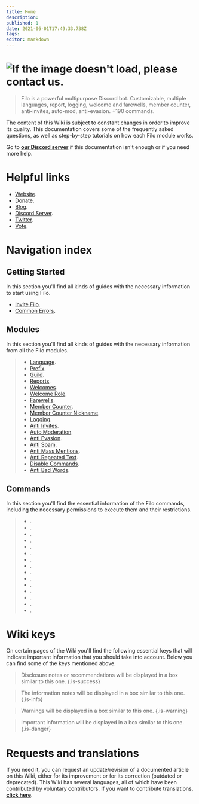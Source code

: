 ```yaml
---
title: Home
description:
published: 1
date: 2021-06-01T17:49:33.738Z
tags:
editor: markdown
---
```


# ![If the image doesn't load, please contact us.](https://raw.githubusercontent.com/filobot/docs/main/resources/welcome.png)
> Filo is a powerful multipurpose Discord bot. Customizable, multiple languages, report, logging, welcome and farewells, member counter, anti-invites, auto-mod, anti-evasion. +190 commands.

The content of this Wiki is subject to constant changes in order to improve its quality. This documentation covers some of the frequently asked questions, as well as step-by-step tutorials on how each Filo module works.

Go to **[our Discord server](https://filobot.xyz/discord)** if this documentation isn't enough or if you need more help.

# Helpful links
- [Website](https://filobot.xyz).
- [Donate](https://filobot.xyz/donate).
- [Blog](https://blog.filobot.xyz).
- [Discord Server](https://filobot.xyz/discord).
- [Twitter](https://twitter.com/FiloDiscord).
- [Vote](https://filobot.xyz/vote).

# Navigation index

## Getting Started

In this section you'll find all kinds of guides with the necessary information to start using Filo.
- [Invite Filo](https://wiki.filobot.xyz/es/getting-started/invite).
- [Common Errors](https://wiki.filobot.xyz/es/getting-started/errors).

## Modules

In this section you'll find all kinds of guides with the necessary information from all the Filo modules.
> - [Language](https://wiki.filobot.xyz/es/modules/language).
> - [Prefix](https://wiki.filobot.xyz/es/modules/prefix).
> - [Guild](https://wiki.filobot.xyz/es/modules/guild).
> - [Reports](https://wiki.filobot.xyz/es/modules/reports).
> - [Welcomes](https://wiki.filobot.xyz/es/modules/welcomes).
> - [Welcome Role](https://wiki.filobot.xyz/es/modules/welcomes/role).
> - [Farewells](https://wiki.filobot.xyz/es/modules/farewells).
> - [Member Counter](https://wiki.filobot.xyz/es/modules/member-counter).
> - [Member Counter Nickname](https://wiki.filobot.xyz/es/modules/member-counter).
> - [Logging](https://wiki.filobot.xyz/es/modules/logging).
> - [Anti Invites](https://wiki.filobot.xyz/es/modules/anti-invites).
> - [Auto Moderation](https://wiki.filobot.xyz/es/modules/auto-moderation).
> - [Anti Evasion](https://wiki.filobot.xyz/es/modules/anti-evasion).
> - [Anti Spam](https://wiki.filobot.xyz/es/modules/anti-spam).
> - [Anti Mass Mentions](https://wiki.filobot.xyz/es/modules/anti-mass-mentions).
> - [Anti Repeated Text](https://wiki.filobot.xyz/es/modules/anti-repeated-text).
> - [Disable Commands](https://wiki.filobot.xyz/es/modules/commands/disable).
> - [Anti Bad Words](https://wiki.filobot.xyz/es/modules/anti-bad-words).

## Commands

In this section you'll find the essential information of the Filo commands, including the necessary permissions to execute them and their restrictions.
> - [](https://wiki.filobot.xyz/es/commands/administration).
> - [](https://wiki.filobot.xyz/es/commands/animals).
> - [](https://wiki.filobot.xyz/es/commands/anime).
> - [](https://wiki.filobot.xyz/es/commands/core).
> - [](https://wiki.filobot.xyz/es/commands/fun).
> - [](https://wiki.filobot.xyz/es/commands/economy).
> - [](https://wiki.filobot.xyz/es/commands/game-stats).
> - [](https://wiki.filobot.xyz/es/commands/interaction).
> - [](https://wiki.filobot.xyz/es/commands/games).
> - [](https://wiki.filobot.xyz/es/commands/minecraft).
> - [](https://wiki.filobot.xyz/es/commands/miscellaneous).
> - [](https://wiki.filobot.xyz/es/commands/moderation).
> - [](https://wiki.filobot.xyz/es/commands/reaction).
> - [](https://wiki.filobot.xyz/es/commands/server).
> - [](https://wiki.filobot.xyz/es/commands/social).

# Wiki keys

On certain pages of the Wiki you'll find the following essential keys that will indicate important information that you should take into account. Below you can find some of the keys mentioned above.

> Disclosure notes or recommendations will be displayed in a box similar to this one.
{.is-success}

> The information notes will be displayed in a box similar to this one.
{.is-info}

> Warnings will be displayed in a box similar to this one.
{.is-warning}

> Important information will be displayed in a box similar to this one.
{.is-danger}

# Requests and translations
If you need it, you can request an update/revision of a documented article on this Wiki, either for its improvement or for its correction (outdated or deprecated).
This Wiki has several languages, all of which have been contributed by voluntary contributors. If you want to contribute translations, **[click here](https://github.com/filobot/translate)**.
